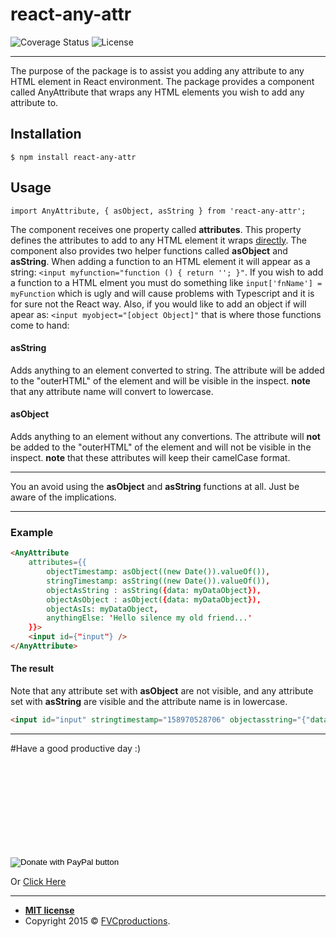 # react-any-attr
![Coverage Status](https://img.shields.io/badge/coverage-100%25-green) ![License](https://img.shields.io/badge/license-MIT-blue)

------------
The purpose of the package is to assist you adding any attribute to any HTML element in React environment. The package provides a component called AnyAttribute that wraps any HTML elements you wish to add any attribute to.

## Installation
`$ npm install react-any-attr`
## Usage
``import AnyAttribute, { asObject, asString } from 'react-any-attr';``

The component receives one property called **attributes**. This property defines the attributes to add to any HTML element it wraps <u>directly</u>.
The component also provides two helper functions called **asObject** and **asString**.
When adding a function to an HTML element it will appear as a string: `<input myfunction="function () { return ''; }"`. If you wish to add a function to a HTML elment you must do something like `input['fnName'] = myFunction` which is ugly and will cause problems with Typescript and it is for sure not the React way. Also, if you would like to add an object if will apear as: `<input myobject="[object Object]"` that is where those functions come to hand:

#### asString
Adds anything to an element converted to string. The attribute will be added to the "outerHTML" of the element and will be visible in the inspect.
**note** that any attribute name will convert to lowercase.
#### asObject
Adds anything to an element without any convertions. The attribute will **not** be added to the "outerHTML" of the element and will not be visible in the inspect.
**note** that these attributes will keep their camelCase format.

------------


You an avoid using the **asObject** and **asString** functions at all. Just be aware of the implications.

------------
### Example
```html
<AnyAttribute
    attributes={{
        objectTimestamp: asObject((new Date()).valueOf()),
        stringTimestamp: asString((new Date()).valueOf()),
        objectAsString : asString({data: myDataObject}),
        objectAsObject : asObject({data: myDataObject}),
        objectAsIs: myDataObject,
        anythingElse: 'Hello silence my old friend...'
    }}>
    <input id={"input"} />
</AnyAttribute>
```
#### The result

Note that any attribute set with **asObject** are not visible, and any attribute set with **asString** are visible and the attribute name is in lowercase.
```html
<input id="input" stringtimestamp="158970528706" objectasstring="{"data":{"name":"Your Name", "age": 120, "pet": "cat"}}" objectasis="[object Object]" anythingelse="Hello silence my old friend...">
```
------------

#Have a good productive day :)

<br><br><br><br><br><br><br><br>
<form action="https://www.paypal.com/cgi-bin/webscr" method="post" target="_top">
<input type="hidden" name="cmd" value="_s-xclick" />
<input type="hidden" name="hosted_button_id" value="Y55NMQV27RQ7S" />
<input type="image" src="https://www.paypalobjects.com/en_US/IL/i/btn/btn_donateCC_LG.gif" border="0" name="submit" title="PayPal - The safer, easier way to pay online!" alt="Donate with PayPal button" />
<img alt="" border="0" src="https://www.paypal.com/en_IL/i/scr/pixel.gif" width="1" height="1" />
</form>Or <a href="https://paypal.me/ItayMerchav?locale.x=en_US" target="_blank">Click Here</a>

---
- **[MIT license](http://opensource.org/licenses/mit-license.php)**
- Copyright 2015 © <a href="http://fvcproductions.com" target="_blank">FVCproductions</a>.